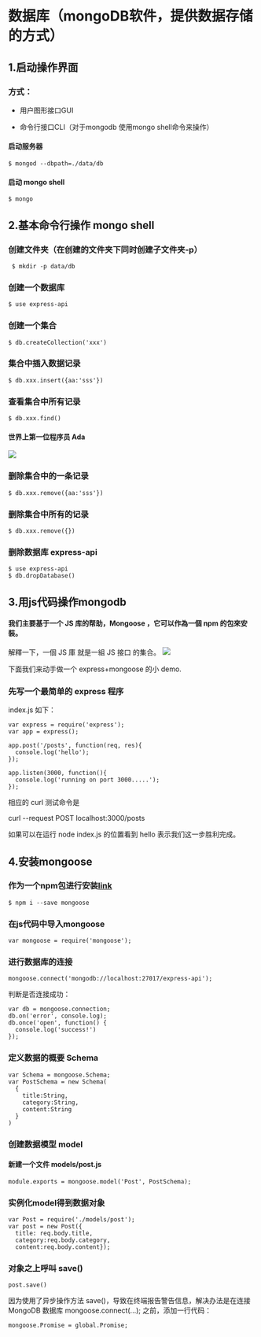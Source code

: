 # 数据库（mongoDB软件，提供数据存储的方式）
## 1.启动操作界面
### 方式：
- 用户图形接口GUI

- 命令行接口CLI（对于mongodb 使用mongo shell命令来操作）

#### 启动服务器
  ```
  $ mongod --dbpath=./data/db
  ```
#### 启动 mongo shell
  ```
  $ mongo
  ```

## 2.基本命令行操作 mongo shell

### 创建文件夹（在创建的文件夹下同时创建子文件夹-p）
```
 $ mkdir -p data/db
```
### 创建一个数据库
```
$ use express-api
```
### 创建一个集合
```
$ db.createCollection('xxx')
```
### 集合中插入数据记录
```
$ db.xxx.insert({aa:'sss'})
```
### 查看集合中所有记录
```
$ db.xxx.find()
```

#### 世界上第一位程序员 Ada
![](https://github.com/happypeter/digicity-express-api/blob/master/doc/img/001-ada.png?raw=true)

### 删除集合中的一条记录
```
$ db.xxx.remove({aa:'sss'})
```
### 删除集合中所有的记录
```
$ db.xxx.remove({})
```
### 删除数据库 express-api
```
$ use express-api
$ db.dropDatabase()
```

## 3.用js代码操作mongodb
#### 我们主要基于一个 JS 库的帮助，Mongoose ，它可以作為一個 npm 的包來安裝。
解釋一下，一個 JS 庫 就是一組 JS 接口 的集合。
![](https://raw.githubusercontent.com/happypeter/digicity-express-api/master/doc/img/002-mongoose.png)

下面我们来动手做一个 express+mongoose 的小 demo.
### 先写一个最简单的 express 程序
index.js 如下：
```
var express = require('express');
var app = express();

app.post('/posts', function(req, res){
  console.log('hello');
});

app.listen(3000, function(){
  console.log('running on port 3000.....');
});
```
相应的 curl 测试命令是

curl --request POST localhost:3000/posts

如果可以在运行 node index.js 的位置看到 hello 表示我们这一步胜利完成。
## 4.安装mongoose
### 作为一个npm包进行安装[link](htps:www.npmjs.com/package/mongoose)
```
$ npm i --save mongoose
```
### 在js代码中导入mongoose
```
var mongoose = require('mongoose');
```
### 进行数据库的连接
```
mongoose.connect('mongodb://localhost:27017/express-api');
```
判断是否连接成功：
```
var db = mongoose.connection;
db.on('error', console.log);
db.once('open', function() {
  console.log('success!')
});
```
### 定义数据的概要 Schema
```
var Schema = mongoose.Schema;
var PostSchema = new Schema(
  {
    title:String,
    category:String,
    content:String
  }
)
```
### 创建数据模型 model
#### 新建一个文件 models/post.js
```
module.exports = mongoose.model('Post', PostSchema);
```
### 实例化model得到数据对象
```
var Post = require('./models/post');
var post = new Post({
  title: req.body.title,
  category:req.body.category,
  content:req.body.content});
```
### 对象之上呼叫 save()
```
post.save()
```
因为使用了异步操作方法 save()，导致在终端报告警告信息，解决办法是在连接 MongoDB 数据库 mongoose.connect(...); 之前，添加一行代码：
```
mongoose.Promise = global.Promise;
```
